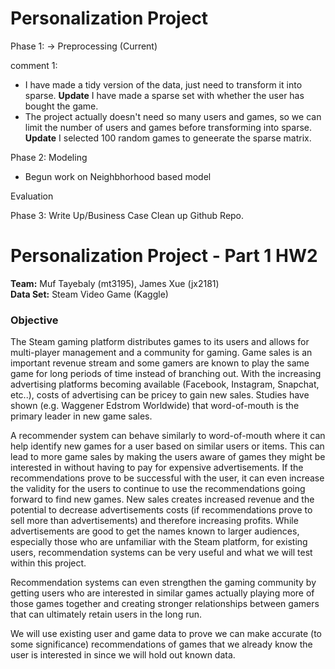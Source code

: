 # Personalization Project

Phase 1: 
-> Preprocessing (Current)

comment 1: 
- I have made a tidy version of the data, just need to transform it into sparse. **Update** I have made a sparse set with whether the user has bought the game. 
- The project actually doesn't need so many users and games, so we can limit the number of users and games before transforming into sparse. **Update** I selected 100 random games to geneerate the sparse matrix. 

Phase 2: 
Modeling
- Begun work on Neighbhorhood based model

Evaluation

Phase 3: 
Write Up/Business Case
Clean up Github Repo.


# Personalization Project - Part 1 HW2
**Team:**  Muf Tayebaly (mt3195), James Xue (jx2181)  
**Data Set:**  Steam Video Game (Kaggle)

### Objective
The Steam gaming platform distributes games to its users and allows for multi-player management and a community for gaming.  Game sales is an important revenue stream and some gamers are known to play the same game for long periods of time instead of branching out.  With the increasing advertising platforms becoming available (Facebook, Instagram, Snapchat, etc..), costs of advertising can be pricey to gain new sales.  Studies have shown (e.g. Waggener Edstrom Worldwide) that word-of-mouth is the primary leader in new game sales. 

A recommender system can behave similarly to word-of-mouth where it can help identify new games for a user based on similar users or items.  This can lead to more game sales by making the users aware of games they might be interested in without having to pay for expensive advertisements.  If the recommendations prove to be successful with the user, it can even increase the validity for the users to continue to use the recommendations going forward to find new games.  New sales creates increased revenue and the potential to decrease advertisements costs (if recommendations prove to sell more than advertisements) and therefore increasing profits.  While advertisements are good to get the names known to larger audiences, especially those who are unfamiliar with the Steam platform, for existing users, recommendation systems can be very useful and what we will test within this project.

Recommendation systems can even strengthen the gaming community by getting users who are interested in similar games actually playing more of those games together and creating stronger relationships between gamers that can ultimately retain users in the long run.

We will use existing user and game data to prove we can make accurate (to some significance) recommendations of games that we already know the user is interested in since we will hold out known data.
